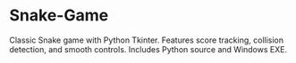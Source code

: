 # Snake-Game
Classic Snake game with Python Tkinter. Features score tracking, collision detection, and smooth controls. Includes Python source and Windows EXE.
